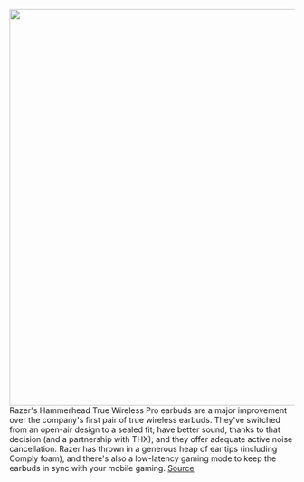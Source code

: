 <img src='https://cdn.vox-cdn.com/thumbor/mC5VztGOWKdatObqrtvuGXdDWYA=/0x0:2040x1360/1200x675/filters:focal(673x714:999x1040)/cdn.vox-cdn.com/uploads/chorus_image/image/68793055/DSCF2715_Edited.0.jpg' width='700px' /><br/>
Razer's Hammerhead True Wireless Pro earbuds are a major improvement over the company's first pair of true wireless earbuds. They've switched from an open-air design to a sealed fit; have better sound, thanks to that decision (and a partnership with THX); and they offer adequate active noise cancellation. Razer has thrown in a generous heap of ear tips (including Comply foam), and there's also a low-latency gaming mode to keep the earbuds in sync with your mobile gaming.
<a href='https://www.theverge.com/22272549/razer-hammerhead-true-wireless-pro-review-specs-price'> Source <a/>